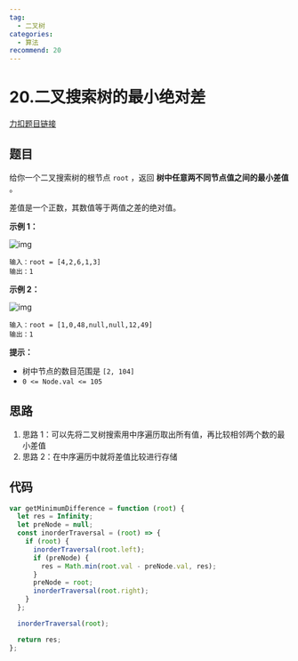 ```yaml
---
tag:
  - 二叉树
categories:
  - 算法
recommend: 20
---
```


# 20.二叉搜索树的最小绝对差

[力扣题目链接](https://leetcode.cn/problems/minimum-absolute-difference-in-bst/)

## 题目

给你一个二叉搜索树的根节点 `root` ，返回 **树中任意两不同节点值之间的最小差值** 。

差值是一个正数，其数值等于两值之差的绝对值。

**示例 1：**

![img](https://assets.leetcode.com/uploads/2021/02/05/bst1.jpg)

```
输入：root = [4,2,6,1,3]
输出：1
```

**示例 2：**

![img](https://assets.leetcode.com/uploads/2021/02/05/bst2.jpg)

```
输入：root = [1,0,48,null,null,12,49]
输出：1
```

**提示：**

- 树中节点的数目范围是 `[2, 104]`
- `0 <= Node.val <= 105`

## 思路

1. 思路 1：可以先将二叉树搜索用中序遍历取出所有值，再比较相邻两个数的最小差值
2. 思路 2：在中序遍历中就将差值比较进行存储

## 代码

```js
var getMinimumDifference = function (root) {
  let res = Infinity;
  let preNode = null;
  const inorderTraversal = (root) => {
    if (root) {
      inorderTraversal(root.left);
      if (preNode) {
        res = Math.min(root.val - preNode.val, res);
      }
      preNode = root;
      inorderTraversal(root.right);
    }
  };

  inorderTraversal(root);

  return res;
};
```
